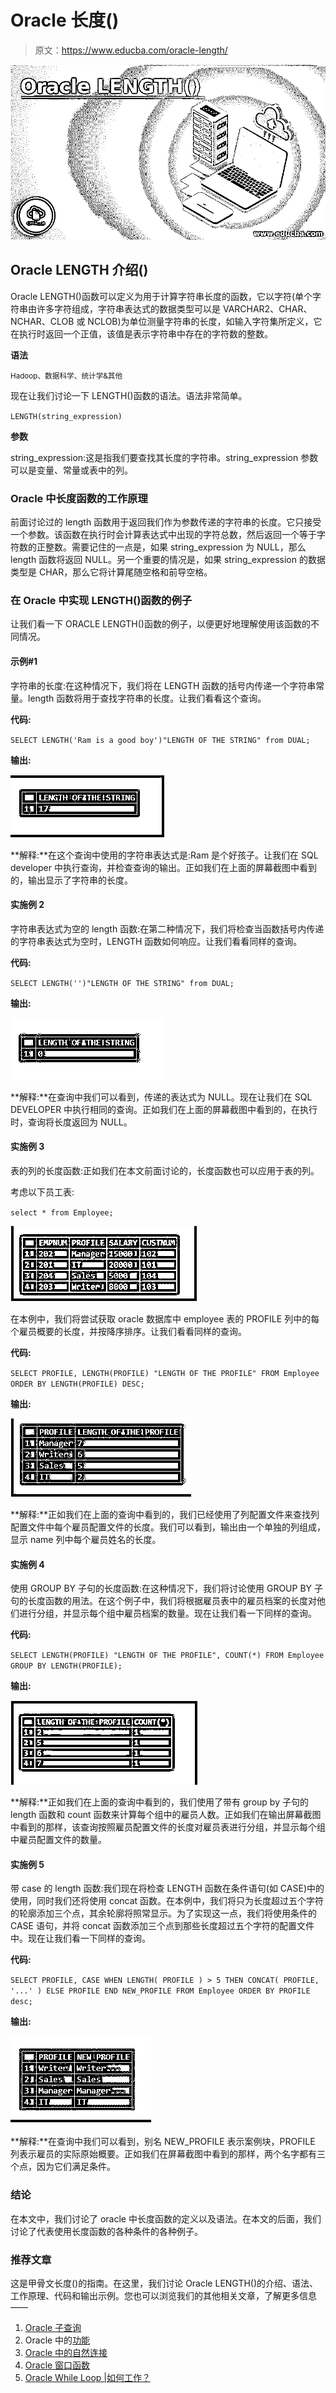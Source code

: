 # Oracle 长度()

> 原文：<https://www.educba.com/oracle-length/>

![Oracle LENGTH()](img/2bff36d948b54092059bcb04a0a8eab6.png)



## Oracle LENGTH 介绍()

Oracle LENGTH()函数可以定义为用于计算字符串长度的函数，它以字符(单个字符串由许多字符组成，字符串表达式的数据类型可以是 VARCHAR2、CHAR、NCHAR、CLOB 或 NCLOB)为单位测量字符串的长度，如输入字符集所定义，它在执行时返回一个正值，该值是表示字符串中存在的字符数的整数。

**语法**

<small>Hadoop、数据科学、统计学&其他</small>

现在让我们讨论一下 LENGTH()函数的语法。语法非常简单。

`LENGTH(string_expression)`

**参数**

string_expression:这是指我们要查找其长度的字符串。string_expression 参数可以是变量、常量或表中的列。

### Oracle 中长度函数的工作原理

前面讨论过的 length 函数用于返回我们作为参数传递的字符串的长度。它只接受一个参数。该函数在执行时会计算表达式中出现的字符总数，然后返回一个等于字符数的正整数。需要记住的一点是，如果 string_expression 为 NULL，那么 length 函数将返回 NULL。另一个重要的情况是，如果 string_expression 的数据类型是 CHAR，那么它将计算尾随空格和前导空格。

### 在 Oracle 中实现 LENGTH()函数的例子

让我们看一下 ORACLE LENGTH()函数的例子，以便更好地理解使用该函数的不同情况。

#### 示例#1

字符串的长度:在这种情况下，我们将在 LENGTH 函数的括号内传递一个字符串常量。length 函数将用于查找字符串的长度。让我们看看这个查询。

**代码:**

`SELECT LENGTH('Ram is a good boy')"LENGTH OF THE STRING" from DUAL;`

**输出:**

![Length of a String](img/f6ad53bdc4484f94e0e4bd9182a7a274.png)



**解释:**在这个查询中使用的字符串表达式是:Ram 是个好孩子。让我们在 SQL developer 中执行查询，并检查查询的输出。正如我们在上面的屏幕截图中看到的，输出显示了字符串的长度。

#### 实施例 2

字符串表达式为空的 length 函数:在第二种情况下，我们将检查当函数括号内传递的字符串表达式为空时，LENGTH 函数如何响应。让我们看看同样的查询。

**代码:**

`SELECT LENGTH('')"LENGTH OF THE STRING" from DUAL;`

**输出:**

![Length of function ](img/56275e860b4fd51ddec7d2e300937b85.png)



**解释:**在查询中我们可以看到，传递的表达式为 NULL。现在让我们在 SQL DEVELOPER 中执行相同的查询。正如我们在上面的屏幕截图中看到的，在执行时，查询将长度返回为 NULL。

#### 实施例 3

表的列的长度函数:正如我们在本文前面讨论的，长度函数也可以应用于表的列。

考虑以下员工表:

`select * from Employee;`

![Column of a table](img/b6dd2f6b101efdf8fedf5282559ba715.png)



在本例中，我们将尝试获取 oracle 数据库中 employee 表的 PROFILE 列中的每个雇员概要的长度，并按降序排序。让我们看看同样的查询。

**代码:**

`SELECT
PROFILE,
LENGTH(PROFILE) "LENGTH OF THE PROFILE"
FROM
Employee
ORDER BY
LENGTH(PROFILE) DESC;`

**输出:**

![Oracle LENGTH()4](img/2ce4b8a7fc02a58c5e8c724a029b3254.png)



**解释:**正如我们在上面的查询中看到的，我们已经使用了列配置文件来查找列配置文件中每个雇员配置文件的长度。我们可以看到，输出由一个单独的列组成，显示 name 列中每个雇员姓名的长度。

#### 实施例 4

使用 GROUP BY 子句的长度函数:在这种情况下，我们将讨论使用 GROUP BY 子句的长度函数的用法。在这个例子中，我们将根据雇员表中的雇员档案的长度对他们进行分组，并显示每个组中雇员档案的数量。现在让我们看一下同样的查询。

**代码:**

`SELECT
LENGTH(PROFILE) "LENGTH OF THE PROFILE",
COUNT(*)
FROM
Employee
GROUP BY
LENGTH(PROFILE);`

**输出:**

![Group by clause](img/b9e7da79a91bfc7ed0cd3e664949cb87.png)



**解释:**正如我们在上面的查询中看到的，我们使用了带有 group by 子句的 length 函数和 count 函数来计算每个组中的雇员人数。正如我们在输出屏幕截图中看到的那样，该查询按照雇员配置文件的长度对雇员表进行分组，并显示每个组中雇员配置文件的数量。

#### 实施例 5

带 case 的 length 函数:我们现在将检查 LENGTH 函数在条件语句(如 CASE)中的使用，同时我们还将使用 concat 函数。在本例中，我们将只为长度超过五个字符的轮廓添加三个点，其余轮廓将照常显示。为了实现这一点，我们将使用条件的 CASE 语句，并将 concat 函数添加三个点到那些长度超过五个字符的配置文件中。现在让我们看一下同样的查询。

**代码:**

`SELECT
PROFILE,
CASE
WHEN LENGTH( PROFILE ) > 5 THEN CONCAT( PROFILE, '...' )
ELSE PROFILE
END NEW_PROFILE
FROM
Employee
ORDER BY
PROFILE desc;`

**输出:**

![Length fuction with case](img/12576faa415d2484cb3a1e2ea9171b7c.png)



**解释:**在查询中我们可以看到，别名 NEW_PROFILE 表示案例块，PROFILE 列表示雇员的实际原始概要。正如我们在屏幕截图中看到的那样，两个名字都有三个点，因为它们满足条件。

### 结论

在本文中，我们讨论了 oracle 中长度函数的定义以及语法。在本文的后面，我们讨论了代表使用长度函数的各种条件的各种例子。

### 推荐文章

这是甲骨文长度()的指南。在这里，我们讨论 Oracle LENGTH()的介绍、语法、工作原理、代码和输出示例。您也可以浏览我们的其他相关文章，了解更多信息——

1.  [Oracle 子查询](https://www.educba.com/oracle-subquery/)
2.  Oracle 中的[功能](https://www.educba.com/function-in-oracle/)
3.  [Oracle 中的自然连接](https://www.educba.com/natural-join-in-oracle/)
4.  [Oracle 窗口函数](https://www.educba.com/oracle-window-functions/)
5.  [Oracle While Loop |如何工作？](https://www.educba.com/oracle-while-loop/)





